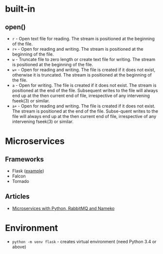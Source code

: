 built-in
========

open()
------

- `r` - Open text file for reading. The stream is positioned at the beginning of the file.
- `r+` - Open for reading and writing. The stream is positioned at the beginning of the file.
- `w` - Truncate file to zero length or create text file for writing.
The stream is positioned at the beginning of the file.
- `w+` - Open for reading and writing.
The file is created if it does not exist, otherwise it is truncated.
The stream is positioned at the beginning of the file.
- `a` - Open for writing. The file is created if it does not exist.
The stream is positioned at the end of the file.
Subsequent writes to the file will always end up at the then current end of file,
irrespective of any intervening fseek(3) or similar.
- `a+` - Open for reading and writing.
The file is created if it does not exist.
The stream is positioned at the end of the file.
Subse-quent writes to the file will always end up at the then current end of file,
irrespective of any intervening fseek(3) or similar.



Microservices
=============

Frameworks
----------
- Flask ([example](http://eax.me/python-flask/))
- Falcon
- Tornado


Articles
--------
- [Microservices with Python, RabbitMQ and Nameko](http://brunorocha.org/python/microservices-with-python-rabbitmq-and-nameko.html)


Environment
===========

- `python -m venv flask` - creates virtual environment (need Python 3.4 or above)